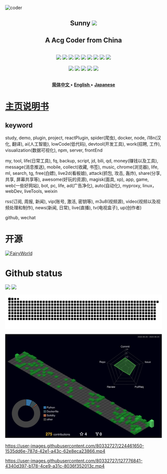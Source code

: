 ![coder](https://github.com/FairyWorld/FairyWorld/assets/32956212/87b31f3a-150e-43b6-8821-3dd629b05136)

<p align="center">
  <h2 height="200px" align="center">Sunny <img src="https://cdn.jsdelivr.net/gh/MaleWeb/picture/images/techblog/hi.gif" width="25"></h2>
  <h2 align="center">A Acg Coder from China</h3>
</p>

<br />

<div align="center">
  <img src="https://img.shields.io/badge/-JavaScript-f1e05a?style=flat&logo=javascript&logoColor=white">
  <img src="https://img.shields.io/badge/-TypeScript-3178c6?style=flat&logo=typescript&logoColor=white">
  <img src="https://img.shields.io/badge/-Python-3572a5?style=flat&logo=python&logoColor=white">
  <img src="https://img.shields.io/badge/-Vue-41b883?style=flat&logo=vue.js&logoColor=white">
  <img src="https://img.shields.io/badge/-React-087ea4?style=flat&logo=react&logoColor=white">
  <img src="https://img.shields.io/badge/-Node.js-026e00?style=flat&logo=Node.js&logoColor=white">
  <img src="https://img.shields.io/badge/-Express-%33A2?style=flat&logo=Express&logoColor=white">
  <img src="https://img.shields.io/badge/-Koa-33333D?style=flat&logo=koa&logoColor=white">
  <img src="https://img.shields.io/badge/-Nest-e4244c?style=flat&logo=nest&logoColor=white">
</div>

<br />

<div align="center">
  <img src="https://img.shields.io/badge/-Git-ee462c?style=flat&logo=git&logoColor=white">
  <img src="https://img.shields.io/badge/-Nginx-408e43?style=flat&logo=nginx&logoColor=white">
  <img src="https://img.shields.io/badge/-Docker-218bea?style=flat&logo=docker&logoColor=white">
  <img src="https://img.shields.io/badge/-Github-black?style=flat&logo=github">
  <img src="https://img.shields.io/badge/-ESLint-%234B32C3?style=flat-square&logo=eslint">
</div>

<br />

<p align="center">
    <a href="https://github.com/fairyworld/fairyworld/blob/main/README.md"><b> 简体中文 </b></a> •
    <a href="https://github.com/fairyworld/fairyworld/blob/main/docs/en/README.md"><b> English </b></a> •
    <a href="https://github.com/fairyworld/fairyworld/blob/main/docs/ja/README.md"><b> Japanese </b></a>
</p>

# <a href="https://github.com/FairyWorld/FairyWorld">主页说明书</a>

## keyword

<p>
study, demo, plugin, project, reactPlugin, spider(爬虫), docker, node, i18n(汉化, 翻译), ai(人工智能), lowCode(低代码), devtool(开发工具), work(招聘, 工作), visualization(数据可视化), npm, server, frontEnd
</p>

<p>
my, tool, life(日常工具), fq, backup, script, jd, bili, qd, money(赚钱以及工具), message(消息推送), mobile, collect(收藏, 书签), music, chrome(浏览器), life, ml, search, tg, free(白嫖), live2d(看板娘), attack(抓包, 攻击, 轰炸), share(分享, 共享, 屏幕共享等), awesome(好玩的资源), magisk(面具, xp), app, game, web(一些好网站), bot, pc, life, ad(广告净化), auto(自动化), myproxy, linux，webDev, liveTools, weixin
</p>

<p>
rss(订阅, 周报, 新闻), vip(账号, 激活, 密钥等), m3u8(视频源), video(视频以及视频处理和制作), news(新闻, 日常), live(直播), tv(电视盒子), up(创作者)
</p>

<p>
github, wechat
</p>

# 开源

<p align="left">
  <a href="https://github.com/FairyWorld/FairyWorld"><img src="https://github-profile-trophy.vercel.app/?username=FairyWorld" alt="FairyWorld" /></a>
</p>

# Github status

<img align="" height="137px" src="https://github-readme-stats.vercel.app/api?username=FairyWorld&hide_title=true&hide_border=true&show_icons=true&include_all_commits=true&line_height=21&bg_color=0,EC6C6C,FFD479,FFFC79,73FA79&theme=graywhite" />

<img align="" height="137px" src="https://github-readme-stats.vercel.app/api/top-langs/?username=FairyWorld&hide_title=true&hide_border=true&layout=compact&bg_color=0,73FA79,73FDFF,D783FF&theme=graywhite&locale=cn" />

![contrib](https://raw.githubusercontent.com/FairyWorld/FairyWorld/snk-animation/github-contribution-grid-snake.svg)

![contrib-3d](https://raw.githubusercontent.com/FairyWorld/FairyWorld/3d-contrib/profile-3d-contrib/profile-night-green.svg)

https://user-images.githubusercontent.com/80332727/224461650-1535dd6e-787d-42e1-a43c-62e8eca23866.mp4

https://user-images.githubusercontent.com/80332727/127776841-4340d397-b178-4ce9-a31c-8036f352013c.mp4



